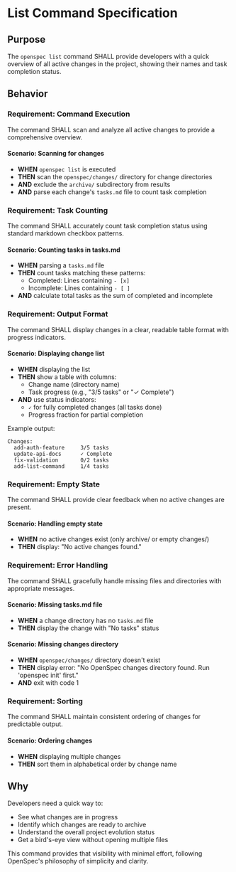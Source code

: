# List Command Specification

## Purpose

The `openspec list` command SHALL provide developers with a quick overview of all active changes in the project, showing their names and task completion status.

## Behavior

### Requirement: Command Execution

The command SHALL scan and analyze all active changes to provide a comprehensive overview.

#### Scenario: Scanning for changes

- **WHEN** `openspec list` is executed
- **THEN** scan the `openspec/changes/` directory for change directories
- **AND** exclude the `archive/` subdirectory from results
- **AND** parse each change's `tasks.md` file to count task completion

### Requirement: Task Counting

The command SHALL accurately count task completion status using standard markdown checkbox patterns.

#### Scenario: Counting tasks in tasks.md

- **WHEN** parsing a `tasks.md` file
- **THEN** count tasks matching these patterns:
  - Completed: Lines containing `- [x]`
  - Incomplete: Lines containing `- [ ]`
- **AND** calculate total tasks as the sum of completed and incomplete

### Requirement: Output Format

The command SHALL display changes in a clear, readable table format with progress indicators.

#### Scenario: Displaying change list

- **WHEN** displaying the list
- **THEN** show a table with columns:
  - Change name (directory name)
  - Task progress (e.g., "3/5 tasks" or "✓ Complete")
- **AND** use status indicators:
  - `✓` for fully completed changes (all tasks done)
  - Progress fraction for partial completion

Example output:
```
Changes:
  add-auth-feature     3/5 tasks
  update-api-docs      ✓ Complete
  fix-validation       0/2 tasks
  add-list-command     1/4 tasks
```

### Requirement: Empty State

The command SHALL provide clear feedback when no active changes are present.

#### Scenario: Handling empty state

- **WHEN** no active changes exist (only archive/ or empty changes/)
- **THEN** display: "No active changes found."

### Requirement: Error Handling

The command SHALL gracefully handle missing files and directories with appropriate messages.

#### Scenario: Missing tasks.md file

- **WHEN** a change directory has no `tasks.md` file
- **THEN** display the change with "No tasks" status

#### Scenario: Missing changes directory

- **WHEN** `openspec/changes/` directory doesn't exist
- **THEN** display error: "No OpenSpec changes directory found. Run 'openspec init' first."
- **AND** exit with code 1

### Requirement: Sorting

The command SHALL maintain consistent ordering of changes for predictable output.

#### Scenario: Ordering changes

- **WHEN** displaying multiple changes
- **THEN** sort them in alphabetical order by change name

## Why

Developers need a quick way to:
- See what changes are in progress
- Identify which changes are ready to archive
- Understand the overall project evolution status
- Get a bird's-eye view without opening multiple files

This command provides that visibility with minimal effort, following OpenSpec's philosophy of simplicity and clarity.